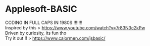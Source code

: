 # Applesoft-BASIC
CODING IN FULL CAPS IN 1980S !!!!!!! <br>
Inspired by  this > https://www.youtube.com/watch?v=7r83N3c2kPw <br>
Driven by curiosity, its fun tho <br>
Try it out !! > https://www.calormen.com/jsbasic/
